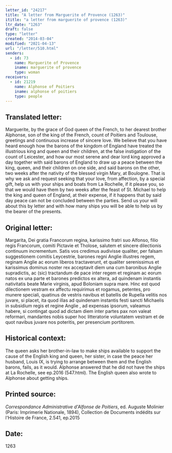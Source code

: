 ```yaml
---
letter_id: "24217"
title: "A letter from Marguerite of Provence (1263)"
ititle: "a letter from marguerite of provence (1263)"
ltr_date: "1263"
draft: false
type: "letter"
created: "2014-03-04"
modified: "2021-04-13"
url: "/letter/510.html"
senders:
  - id: 73
    name: Marguerite of Provence
    iname: marguerite of provence
    type: woman
receivers:
  - id: 21219
    name: Alphonse of Poitiers
    iname: alphonse of poitiers
    type: people
---
```

<h2> Translated letter:</h2>Marguerite, by the grace of God queen of the French, to her dearest brother Alphonse, son of the king of the French, count of Poitiers and Toulouse, greetings and continuous increase of sincere love.
We believe that you have heard enough how the barons of the kingdom of England have treated the illustrious king and queen and their children, at the false instigation of the count of Leicester, and how our most serene and dear lord king approved a day together with said barons of England to draw up a peace between the king, queen, and their children on one side, and said barons on the other, two weeks after the nativity of the blessed virgin Mary, at Boulogne.  That is why we ask and request seeking that your love, from affection, by a special gift, help us with your ships and boats from La Rochelle, if it please you, so that we would have them by two weeks after the feast of St. Michael to help the king and queen of England, at their expense, if it happens that by said day peace can not be concluded between the parties.  Send us your will about this by letter and with how many ships you will be able to help us by the bearer of the presents.
<h2 class="mt-4"> Original letter:</h2>Margarita, Dei gratia Francorum regina, karissimo fratri suo Alfonso, filio regis Francorum, comiti Pictavie et Tholose, salutem et sincere dilectionis continuum incrementum. Satis vos credimus audivisse qualiter, per falsam suggestionem comitis Leycestrie, barones regni Anglie illustres regem, reginam Anglie ac eorum liberos tractaverunt, et qualiter serenissimus et karissimus dominus noster rex acceptavit diem una cum baronibus Anglie supradictis, ac (sic) tractandum de pace  inter regem et reginam ac eorum natos ex una parte et barones predictos ex altera, ad quindenam instantis nativitatis beate Marie virginis, apud Boloniam supra mare. Hinc est quod dilectionem vestram ex affectu requirimus et rogamus, petentes, pro munere speciali, quatinus de vestris navibus et batellis de Rupella velitis nos juvare, si placet, ita quod illas ad quindenam instantis festi sancti Michaelis in subsidium regis et regine Anglie , ad expensas ipsorum, valeamus habere, si contingat quod ad dictam diem inter partes pax non valeat reformari, mandantes nobis super hoc litteratorie voluntatem vestram et de quot navibus juvare nos poteritis, per presencium portitorem.
<h2 class="mt-4"> Historical context:</h2>The queen asks her brother-in-law to make ships available to support the cause of the English king and queen, her sister, in case the peace her husband, Louis IX, is trying to arrange between them and the English barons, fails, as it would.   Alphonse answered that he did not have the ships at La Rochelle, see ep.2016 (547.html).  The English queen also wrote to Alphonse about getting ships.
<h2 class="mt-4"> Printed source:</h2><p><em>Correspondance Administrative d'Alfonse de Poitiers</em>, ed. Auguste Molinier (Paris: Imprimerie Nationale, 1894), Collection de Documents indédits sur l'Histoire de France, 2.541, ep.2015</p><h2 class="mt-4"> Date:</h2>1263